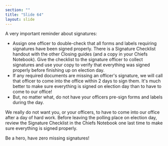```yaml
---
section: ""
title: "Slide 64"
layout: slide
---
```


A very important reminder about signatures:

- Assign one officer to double-check that all forms and labels requiring signatures have been signed properly. There is a Signature Checklist handout with the other Closing guides (and a copy in your Chiefs Notebook). Give the checklist to the signature officer to collect signatures and use your copy to verify that everything was signed properly before finishing up on election day.
- If any required documents are missing an officer's signature, we will call that officer to come into the office within 2 days to sign them. It's much better to make sure everything is signed on election day than to have to come to our office!
- But, no matter what, do not have your officers pre-sign forms and labels during the day.

We really do not want you, or your officers, to have to come into our office after a day of hard work. Before leaving the polling place on election day, review the Signature Checklist in the Chiefs Notebook one last time to make sure everything is signed properly.

Be a hero, have zero missing signatures!
